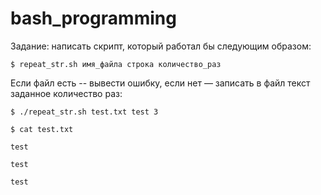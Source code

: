 # bash_programming

Задание: написать скрипт, который работал бы следующим образом:

```
$ repeat_str.sh имя_файла строка количество_раз
```

Если файл есть -- вывести ошибку, если нет — записать в файл текст заданное количество раз:

```
$ ./repeat_str.sh test.txt test 3

$ cat test.txt

test

test

test
```
